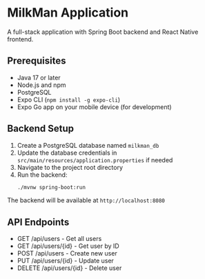 # MilkMan Application

A full-stack application with Spring Boot backend and React Native frontend.

## Prerequisites

- Java 17 or later
- Node.js and npm
- PostgreSQL
- Expo CLI (`npm install -g expo-cli`)
- Expo Go app on your mobile device (for development)

## Backend Setup

1. Create a PostgreSQL database named `milkman_db`
2. Update the database credentials in `src/main/resources/application.properties` if needed
3. Navigate to the project root directory
4. Run the backend:
   ```bash
   ./mvnw spring-boot:run
   ```

The backend will be available at `http://localhost:8080`

## API Endpoints

- GET /api/users - Get all users
- GET /api/users/{id} - Get user by ID
- POST /api/users - Create new user
- PUT /api/users/{id} - Update user
- DELETE /api/users/{id} - Delete user

